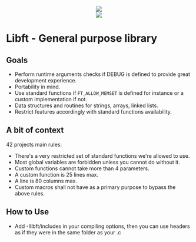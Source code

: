 <p align="center">
  <img src="https://pbs.twimg.com/media/DQl3AJ1WsAEwl_C.jpg"/><br>
  <a href="https://travis-ci.com/42og/libft" title="Build status">
     <img src="https://travis-ci.org/42og/libft.svg?branch=master">
  </a>
</p>

# Libft - General purpose library

## Goals
- Perform runtime arguments checks if DEBUG is defined to provide great
development experience.
- Portability in mind.
- Use standard functions if `FT_ALLOW_MEMSET` is defined for instance or a
custom implementation if not.
- Data structures and routines for strings, arrays, linked lists.
- Restrict features accordingly with standard functions availability.

## A bit of context
42 projects main rules:
- There's a very restricted set of standard functions we're allowed to use.
- Most global variables are forbidden unless you cannot do without it.
- Custom functions cannot take more than 4 parameters.
- A custom function is 25 lines max.
- A line is 80 columns max.
- Custom macros shall not have as a primary purpose to bypass the above rules.

## How to Use
- Add -Ilibft/includes in your compiling options, then you can use headers as if
they were in the same folder as your .c

